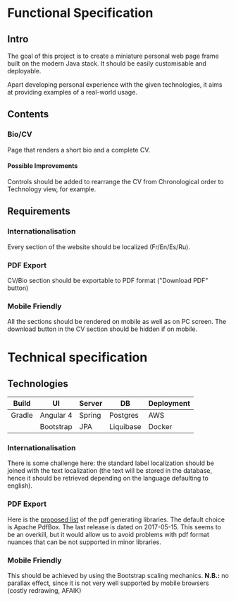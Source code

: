 # Functional Specification
## Intro
The goal of this project is to create a miniature personal web page frame built on the modern Java stack. It should be easily customisable and deployable. 

Apart developing personal experience with the given technologies, it aims at providing examples of a real-world usage.

## Contents

### Bio/CV
Page that renders a short bio and a complete CV.

#### Possible Improvements
Controls should be added to rearrange the CV from Chronological order to Technology view, for example.


## Requirements
### Internationalisation
Every section of the website should be localized (Fr/En/Es/Ru).

### PDF Export
CV/Bio section should be exportable to PDF format ("Download PDF" button)

### Mobile Friendly
All the sections should be rendered on mobile as well as on PC screen. The download button in the CV section should be hidden if on mobile.



# Technical specification
## Technologies

| Build | UI |  Server | DB | Deployment
|---|---|---|---|---
| Gradle | Angular 4 | Spring | Postgres | AWS
|| Bootstrap | JPA | Liquibase | Docker

### Internationalisation
There is some challenge here: the standard label localization should be joined with the text localization (the text will be stored in the database, hence it should be retrieved depending on the language defaulting to english).

### PDF Export
Here is the [proposed list](https://stackoverflow.com/questions/2510560/pdf-library-for-java) of the pdf generating libraries. The default choice is Apache PdfBox. The last release is dated on 2017-05-15. This seems to be an overkill, but it would allow us to avoid problems with pdf format nuances that can be not supported in minor libraries.

### Mobile Friendly
This should be achieved by using the Bootstrap scaling mechanics.
**N.B.:** no parallax effect, since it is not very well supported by mobile browsers (costly redrawing, AFAIK)
